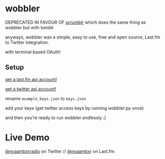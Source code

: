 # wobbler
DEPRECATED IN FAVOUR OF
[scrumblr](https://github.com/nyaambxr/scrumblr)
which does the same thing as wobbler but with tumblr

anyways, wobbler was a simple, 
easy to use, 
free and open source,
Last.fm to Twitter integration.

with terminal based OAuth!

## Setup

[get a last.fm api account!](https://www.last.fm/api/account/create)

[get a twitter api account!](https://dev.twitter.com/apps)

rename ```example_keys.json``` to ```keys.json```

add your keys (get twitter access keys by running wobbler.py once)

and then you're ready to run wobbler endlessly :]


# Live Demo 
[@nyaambxrradio](https://twitter.com/nyaambxrradio) on Twitter // [@nyaambxr](https://www.last.fm/user/nyaambxr) on Last.fm
